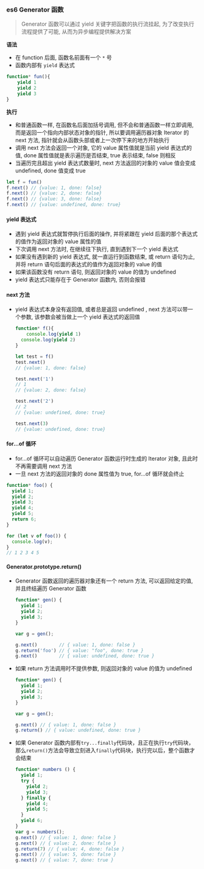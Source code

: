 ### es6 Generator 函数

> Generator 函数可以通过 yield 关键字把函数的执行流挂起, 为了改变执行流程提供了可能, 从而为异步编程提供解决方案

**语法**

- 在 function 后面, 函数名前面有一个 `*`  号
- 函数内部有 `yield` 表达式

```javascript
function* fun(){
	yield 1
	yield 2
	yield 3
}
```

**执行**

- 和普通函数一样, 在函数名后面加括号调用, 但不会和普通函数一样立即调用, 而是返回一个指向内部状态对象的指针, 所以要调用遍历器对象 Iterator 的 next 方法, 指针就会从函数头部或者上一次停下来的地方开始执行
- 调用 next 方法会返回一个对象, 它的 value 属性值就是当前 yield 表达式的值, done 属性值就是表示遍历是否结束, true 表示结束, false 则相反
- 当遍历完且超出 yield 表达式数量时, next 方法返回的对象的 value 值会变成 undefined, done 值变成 true

```javascript
let f = fun()
f.next() // {value: 1, done: false}
f.next() // {value: 2, done: false}
f.next() // {value: 3, done: false}
f.next() // {value: undefined, done: true}
```

#### yield 表达式

- 遇到 yield 表达式就暂停执行后面的操作, 并将紧跟在 yield 后面的那个表达式的值作为返回对象的 value 属性的值
- 下次调用 next 方法时, 在继续往下执行, 直到遇到下一个 yield 表达式
- 如果没有遇到新的 yield 表达式, 就一直运行到函数结束, 或 return 语句为止, 并将 return 语句后面的表达式的值作为返回对象的 value 的值
- 如果该函数没有 return 语句, 则返回对象的 value 的值为 undefined
- yield 表达式只能存在于 Generator 函数内, 否则会报错

#### next 方法

- yield 表达式本身没有返回值, 或者总是返回 undefined , next 方法可以带一个参数, 该参数会被当做上一个 yield 表达式的返回值

  ```javascript
  function* f(){
      console.log(yield 1)
   	console.log(yield 2)
  }
  
  let test = f()
  test.next() 
  // {value: 1, done: false}
  
  test.next('1') 
  // 1
  // {value: 2, done: false}
  
  test.next('2')
  // 2
  // {value: undefined, done: true}
  
  test.next(3)
  // {value: undefined, done: true}
  ```

#### for...of 循环

- for...of 循环可以自动遍历 Generator 函数运行时生成的 Iterator 对象, 且此时不再需要调用 next 方法
- 一旦 next 方法的返回对象的 done 属性值为 true, for...of 循环就会终止

```javascript
function* foo() {
  yield 1;
  yield 2;
  yield 3;
  yield 4;
  yield 5;
  return 6;
}

for (let v of foo()) {
  console.log(v);
}
// 1 2 3 4 5
```

#### Generator.prototype.return()

- Generator 函数返回的遍历器对象还有一个 return 方法, 可以返回给定的值, 并且终结遍历 Generator 函数

  ```javascript
  function* gen() {
    yield 1;
    yield 2;
    yield 3;
  }
  
  var g = gen();
  
  g.next()        // { value: 1, done: false }
  g.return('foo') // { value: "foo", done: true }
  g.next()        // { value: undefined, done: true }
  ```

- 如果 return 方法调用时不提供参数, 则返回对象的 value 的值为 undefined

  ```javascript
  function* gen() {
    yield 1;
    yield 2;
    yield 3;
  }
  
  var g = gen();
  
  g.next() // { value: 1, done: false }
  g.return() // { value: undefined, done: true }
  ```

- 如果 Generator 函数内部有`try...finally`代码块，且正在执行`try`代码块，那么`return()`方法会导致立刻进入`finally`代码块，执行完以后，整个函数才会结束

  ```javascript
  function* numbers () {
    yield 1;
    try {
      yield 2;
      yield 3;
    } finally {
      yield 4;
      yield 5;
    }
    yield 6;
  }
  var g = numbers();
  g.next() // { value: 1, done: false }
  g.next() // { value: 2, done: false }
  g.return(7) // { value: 4, done: false }
  g.next() // { value: 5, done: false }
  g.next() // { value: 7, done: true }
  ```

  


